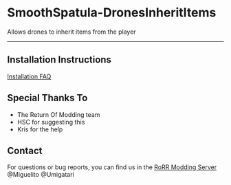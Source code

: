 # SmoothSpatula-DronesInheritItems
Allows drones to inherit items from the player

---

## Installation Instructions

[Installation FAQ](https://docs.google.com/document/u/1/d/1NgLwb8noRLvlV9keNc_GF2aVzjARvUjpND2rxFgxyfw/edit?usp=sharing)

## Special Thanks To
* The Return Of Modding team
* HSC for suggesting this
* Kris for the help

## Contact
For questions or bug reports, you can find us in the [RoRR Modding Server](https://discord.gg/VjS57cszMq) @Miguelito @Umigatari
